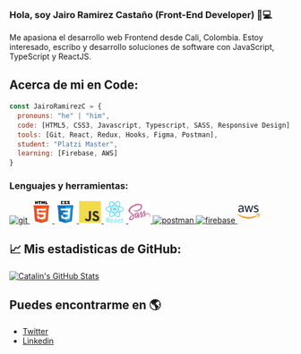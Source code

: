 ### Hola, soy Jairo Ramirez Castaño (Front-End Developer) 👋💻

Me apasiona el desarrollo web Frontend desde Cali, Colombia. Estoy interesado, escribo y desarrollo soluciones de software con JavaScript, TypeScript y ReactJS.

## Acerca de mi en Code:

```js
const JairoRamirezC = {
  pronouns: "he" | "him",
  code: [HTML5, CSS3, Javascript, Typescript, SASS, Responsive Design],
  tools: [Git, React, Redux, Hooks, Figma, Postman],
  student: "Platzi Master",
  learning: [Firebase, AWS]
}
```

<h3 align="left">Lenguajes y herramientas:</h3>
<p align="left"> 
  <a href="https://git-scm.com/" target="_blank"> 
    <img src="https://www.vectorlogo.zone/logos/git-scm/git-scm-icon.svg" alt="git" width="40" height="40"/> 
  </a> 
  <a href="https://www.w3.org/html/" target="_blank"> 
    <img src="https://raw.githubusercontent.com/devicons/devicon/master/icons/html5/html5-original-wordmark.svg" alt="html5" width="40" height="40"/> 
  </a> 
  <a href="https://www.w3schools.com/css/" target="_blank"> 
    <img src="https://raw.githubusercontent.com/devicons/devicon/master/icons/css3/css3-original-wordmark.svg" alt="css3" width="40" height="40"/> 
  </a> 
  <a href="https://developer.mozilla.org/en-US/docs/Web/JavaScript" target="_blank"> 
    <img src="https://raw.githubusercontent.com/devicons/devicon/master/icons/javascript/javascript-original.svg" alt="javascript" width="40" height="40"/> 
  </a> 
  <a href="https://reactjs.org/" target="_blank"> 
    <img src="https://raw.githubusercontent.com/devicons/devicon/master/icons/react/react-original-wordmark.svg" alt="react" width="40" height="40"/> 
  </a> 
  <a href="https://sass-lang.com" target="_blank"> 
    <img src="https://raw.githubusercontent.com/devicons/devicon/master/icons/sass/sass-original.svg" alt="sass" width="40" height="40"/> 
  </a> 
  <a href="https://postman.com" target="_blank"> 
    <img src="https://www.vectorlogo.zone/logos/getpostman/getpostman-icon.svg" alt="postman" width="40" height="40"/> 
  </a> 
  <a href="https://firebase.google.com/" target="_blank"> 
    <img src="https://www.vectorlogo.zone/logos/firebase/firebase-icon.svg" alt="firebase" width="40" height="40"/> 
  </a> 
  <a href="https://aws.amazon.com" target="_blank"> 
    <img src="https://raw.githubusercontent.com/devicons/devicon/master/icons/amazonwebservices/amazonwebservices-original-wordmark.svg" alt="aws" width="40" height="40"/> 
  </a> 
</p>

## &#x1f4c8; Mis estadisticas de GitHub:

<a href="https://github.com/JairoRamirezC/">
  <img align="center" src="https://github-readme-stats.vercel.app/api?username=JairoRamirezC&show_icons=true&line_height=27&count_private=true&title_color=ffffff&text_color=c9cacc&icon_color=2bbc8a&bg_color=1d1f21" alt="Catalin's GitHub Stats" />
</a>

## Puedes encontrarme en 🌎
- [Twitter](https://twitter.com/JairoRamirezCa6)
- [Linkedin](https://www.linkedin.com/in/jairoramirezc/)

<!--
**JairoRamirezC/JairoRamirezC** is a ✨ _special_ ✨ repository because its `README.md` (this file) appears on your GitHub profile.

challenge: "I am doing the #100DaysOfCode challenge focused on react"
![JairoRamirezC GitHub stats](https://github-readme-stats.vercel.app/api?username=JairoRamirezC&show_icons=true&theme=dracula)

https://rahuldkjain.github.io/gh-profile-readme-generator/

Here are some ideas to get you started:

- 🔭 I’m currently working on ...
- 🌱 I’m currently learning ...
- 👯 I’m looking to collaborate on ...
- 🤔 I’m looking for help with ...
- 💬 Ask me about ...
- 📫 How to reach me: ...
- 😄 Pronouns: ...
- ⚡ Fun fact: ...
-->
